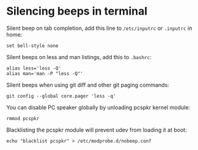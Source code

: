 # Silencing beeps in terminal

Silent beep on tab completion, add this line to `/etc/inputrc` or `.inputrc` in home:
```
set bell-style none
```

Silent beeps on less and man listings, add this to `.bashrc`:
```
alias less='less -Q'
alias man='man -P "less -Q"'
```

Silent beeps when using git diff and other git paging commands:
```
git config --global core.pager 'less -q'
```

You can disable PC speaker globally by unloading pcspkr kernel module:
```
rmmod pcspkr
```

Blacklisting the pcspkr module will prevent udev from loading it at boot:
```
echo "blacklist pcspkr" > /etc/modprobe.d/nobeep.conf
```